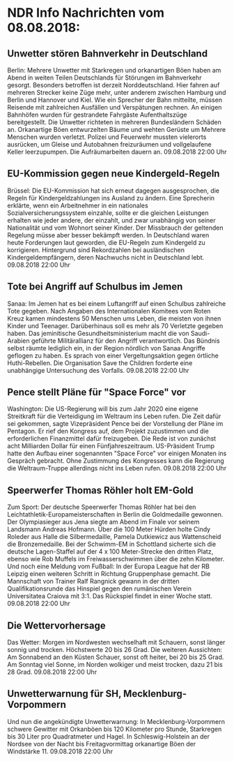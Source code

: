 # NDR Info Nachrichten vom 08.08.2018:


## Unwetter stören Bahnverkehr in Deutschland
Berlin: Mehrere Unwetter mit Starkregen und orkanartigen Böen haben am Abend in weiten Teilen Deutschlands für Störungen im Bahnverkehr gesorgt. Besonders betroffen ist derzeit Norddeutschland. Hier fahren auf mehreren Strecker keine Züge mehr, unter anderem zwischen Hamburg und Berlin und Hannover und Kiel. Wie ein Sprecher der Bahn mitteilte, müssen Reisende mit zahlreichen Ausfällen und Verspätungen rechnen. An einigen Bahnhöfen wurden für gestrandete Fahrgäste Aufenthaltszüge bereitgestellt. Die Unwetter richteten in mehreren Bundesländern Schäden an. Orkanartige Böen entwurzelten Bäume und wehten Gerüste um Mehrere Menschen wurden verletzt. Polizei und Feuerwehr mussten vielerorts ausrücken, um Gleise und Autobahnen freizuräumen und vollgelaufene Keller leerzupumpen. Die Aufräumarbeiten dauern an. 09.08.2018 22:00 Uhr 

## EU-Kommission gegen neue Kindergeld-Regeln
Brüssel: Die EU-Kommission hat sich erneut dagegen ausgesprochen, die Regeln für Kindergeldzahlungen ins Ausland zu ändern. Eine Sprecherin erklärte, wenn ein Arbeitnehmer in ein nationales Sozialversicherungssystem einzahle, sollte er die gleichen Leistungen erhalten wie jeder andere, der einzahlt, und zwar unabhängig von seiner Nationalität und vom Wohnort seiner Kinder. Der Missbrauch der geltenden Regelung müsse aber besser bekämpft werden. In Deutschland waren heute Forderungen laut geworden, die EU-Regeln zum Kindergeld zu korrigieren. Hintergrund sind Rekordzahlen bei ausländischen Kindergeldempfängern, deren Nachwuchs nicht in Deutschland lebt. 09.08.2018 22:00 Uhr 

## Tote bei Angriff auf Schulbus im Jemen
Sanaa: Im Jemen hat es bei einem Luftangriff auf einen Schulbus zahlreiche Tote gegeben. Nach Angaben des Internationalen Komitees vom Roten Kreuz kamen mindestens 50 Menschen ums Leben, die meisten von ihnen Kinder und Teenager. Darüberhinaus soll es mehr als 70 Verletzte gegeben haben. Das jeminitische Gesundheitsministerium macht die von Saudi-Arabien geführte Militärallianz für den Angriff verantwortlich. Das Bündnis selbst räumte lediglich ein, in der Region nördlich von Sanaa Angriffe geflogen zu haben. Es sprach von einer Vergeltungsaktion gegen örtliche Huthi-Rebellen. Die Organisation Save the Children forderte eine unabhängige Untersuchung des Vorfalls. 09.08.2018 22:00 Uhr 

## Pence stellt Pläne für "Space Force" vor
Washington: Die US-Regierung will bis zum Jahr 2020 eine eigene Streitkraft für die Verteidigung im Weltraum ins Leben rufen. Die Zeit dafür sei gekommen, sagte Vizepräsident Pence bei der Vorstellung der Pläne im Pentagon. Er rief den Kongress auf, dem Projekt zuzustimmen und die erforderlichen Finanzmittel dafür freizugeben. Die Rede ist von zunächst acht Milliarden Dollar für einen Fünfjahreszeitraum. US-Präsident Trump hatte den Aufbau einer sogenannten "Space Force" vor einigen Monaten ins Gespräch gebracht. Ohne Zustimmung des Kongresses kann die Regierung die Weltraum-Truppe allerdings nicht ins Leben rufen. 09.08.2018 22:00 Uhr 

## Speerwerfer Thomas Röhler holt EM-Gold
Zum Sport: Der deutsche Speerwerfer Thomas Röhler hat bei den Leichtathletik-Europameisterschaften in Berlin die Goldmedaille gewonnen. Der Olympiasieger aus Jena siegte am Abend im Finale vor seinem Landsmann Andreas Hofmann. Über die 100 Meter Hürden holte Cindy Roleder aus Halle die Silbermedaille, Pamela Dutkiewicz aus Wattenscheid die Bronzemedaille. Bei der Schwimm-EM in Schottland sicherte sich die deutsche Lagen-Staffel auf der 4 x 100 Meter-Strecke den dritten Platz, ebenso wie Rob Muffels im Freiwasserschwimmen über die zehn Kilometer. Und noch eine Meldung vom Fußball: In der Europa League hat der RB Leipzig einen weiteren Schritt in Richtung Gruppenphase gemacht. Die Mannschaft von Trainer Ralf Rangnick gewann in der dritten Qualifikationsrunde das Hinspiel gegen den rumänischen Verein Universitatea Craiova mit 3:1. Das Rückspiel findet in einer Woche statt. 09.08.2018 22:00 Uhr 

## Die Wettervorhersage
Das Wetter:
Morgen im Nordwesten wechselhaft mit Schauern, sonst länger sonnig und trocken. Höchstwerte 20 bis 26 Grad. Die weiteren Aussichten: Am Sonnabend an den Küsten Schauer, sonst oft heiter, bei 20 bis 25 Grad. Am Sonntag viel Sonne, im Norden wolkiger und meist trocken, dazu 21 bis 28 Grad. 09.08.2018 22:00 Uhr 

## Unwetterwarnung für SH, Mecklenburg-Vorpommern
Und nun die angekündigte Unwetterwarnung: In Mecklenburg-Vorpommern schwere Gewitter mit Orkanböen bis 120 Kilometer pro Stunde, Starkregen bis 30 Liter pro Quadratmeter und Hagel. In Schleswig-Holstein an der Nordsee von der Nacht bis Freitagvormittag orkanartige Böen der Windstärke 11. 09.08.2018 22:00 Uhr 
